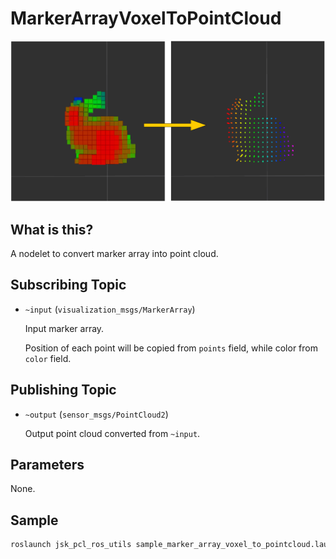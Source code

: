 # MarkerArrayVoxelToPointCloud

![](images/marker_array_voxel_to_pointcloud.png)

## What is this?

A nodelet to convert marker array into point cloud.


## Subscribing Topic

* `~input` (`visualization_msgs/MarkerArray`)

  Input marker array.

  Position of each point will be copied from `points` field,
  while color from `color` field.


## Publishing Topic

* `~output` (`sensor_msgs/PointCloud2`)

  Output point cloud converted from `~input`.


## Parameters

None.


## Sample

```bash
roslaunch jsk_pcl_ros_utils sample_marker_array_voxel_to_pointcloud.launch
```
